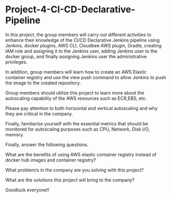 # Project-4-CI-CD-Declarative-Pipeline
In this project, the group members will carry out different activities to enhance their knowledge of the CI/CD Declarative Jenkins pipeline using Jenkins, docker plugins, AWS CLI, Cloudbee AWS plugin, 
Gradle, creating IAM role and assigning it to the Jenkins user, adding Jenkins user to the docker group, and finally assigning Jenkins user the administrative privileges. 

In addition, group members will learn how to create an AWS Elastic container registry and use the view push command to allow Jenkins to push the image to the created repository.

Group members should utilize this project to learn more about the autoscaling capability of the AWS resources such as ECR,EBS, etc. 

Please pay attention to both horizontal and vertical autoscaling and why they are critical in the company. 

Finally, familiarize yourself with the essential metrics that should be monitored for autoscaling purposes such as CPU, Network, Disk I/O, memory. 

Finally, answer the following questions. 

What are the benefits of using AWS elastic container registry instead of docker hub images and container registry? 

What problem/s in the company are you solving with this project? 

What are the solutions this project will bring to the company? 

Goodluck everyone!! 
